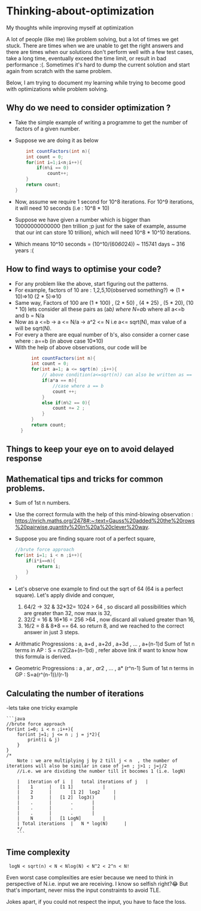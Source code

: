 # Thinking-about-optimization
My thoughts while improving myself at optimization

A lot of people (like me) like problem solving, but a lot of times we get stuck. There are times when we are unable to get the right answers and there are times when our solutions don't perform well with a few test cases, take a long time, eventually exceed the time limit, or result in bad performance :(. Sometimes it's hard to dump the current solution and start again from scratch with the same problem. 

Below, I am trying to document my learning while trying to become good with optimizations while problem solving.

## Why do we need to consider optimization ?
- Take the simple example of writing a programme to get the number of factors of a given number.
- Suppose we are doing it as below 

    ```java
    	int countFactors(int n){
		int count = 0;
		for(int i=1;i<n;i++){
			if(n%i == 0)
				count++;
		}
		return count;
	}
    ``` 
- Now, assume we require 1 second for 10^8 iterations. For 10^9 iterations, it will need 10 seconds (i.e : 10^8 * 10)  
- Suppose we have given a number which is bigger than 10000000000000 (ten trillion ;p just for the sake of example, assume that our int can store 10 trillion), which will need 10^8 * 10^10 iterations.
- Which means 10^10 seconds = (10^10/(60*60*24)) ~ 115741 days ~ 316 years :(


## How to find ways to optimise your code?
- For any problem like the above, start figuring out the patterns. 
- For example, factors of 10 are : 1,2,5,10(observed something?) => (1 * 10)=>10  (2 * 5)=>10
- Same way, Factors of 100 are 
	(1 * 100) , (2 * 50) , (4 * 25) , (5 * 20), (10 * 10) lets consider all these pairs as (a*b) where N=a*b where all a<=b and b = N/a
- Now as a <=b	-> a <= N/a -> a^2 <= N i.e a<= sqrt(N), max value of a will be sqrt(N).
- For every a there are equal number of b's, also consider a corner case where : a==b (in above case 10*10)
- With the help of above observations, our code will be
  ```java
    	int countFactors(int n){
		int count = 0;
		for(int a=1; a <= sqrt(n) ;i++){ 
			// above condition(a<=sqrt(n)) can also be written as == a*a <= n  
			if(a*a == n){
				//case where a == b
				count ++;	
			} 
			else if(n%2 == 0){
				count += 2 ;
			} 
		}
		return count;
	} 
    ```  
		
       

## Things to keep your eye on to avoid delayed response 


## Mathematical tips and tricks for common problems.
- Sum of 1st n numbers.
- Use the correct formula with the help of this mind-blowing observation : https://nrich.maths.org/2478#:~:text=Gauss%20added%20the%20rows%20pairwise,quantity%20in%20a%20clever%20way. 
- Suppose you are finding square root of a perfect square,
	```java
  	//brute force approach 
	for(int i=1; i < n ;i++){ 
		if(i*i==n){
			return i;
		}
	}	
    ```  
- Let's observe one example to find out the sqrt of 64 (64 is a perfect square). Let's apply divide and conquer, 
	1. 64/2 -> 32 & 32*32= 1024 > 64 , so discard all possibilities which are greater than 32, now max is 32, 
	2. 32/2 = 16 & 16*16 = 256 >64 , now discard all valued greater than 16,
	3. 16/2 = 8 & 8*8 == 64. so return 8, and we reached to the correct answer in just 3 steps.
 
- Arithmatic Progressions : a, a+d , a+2d , a+3d , ... , a+(n-1)d
	Sum of 1st n terms in AP :  S = n/2(2a+(n-1)d) , refer above link if want to know how this formula is derived.

- Geometric Progressions : a , a*r , a*r2 , ... , a* (r^n-1)
	Sum of 1st n terms in GP : S=a(r^(n-1))/(r-1)

## Calculating the number of iterations

-lets take one tricky example 

   	```java
  	//brute force approach 
	for(int i=0; i < n ;i++){ 
		for(int j=1; j <= n ; j = j*2){
			print(i & j)
		}
	}
	/*
		Note : we are multiplying j by 2 till j < n  , the number of iterations will also be similar in case of j=n ; j>1 ; j=j/2
		//i.e. we are dividing the number till it bocomes 1 (i.e. logN)

	   	|	iteration of i	|	total iterations of j	|
	   	| 	 1		| 	[1 1] 			|	
		|	 2		|       [1 2]  log2		|
		|	 3		|  	[1 2]  log3()		|
		|	 .		|		.		|
		|	 .		|		.		|
		|	 .		|		.		|
		| 	 N		| 	[1 LogN] 		|
		| Total iterations 	| 	N * log(N)		|
		*/	
    	```  

## Time complexity 
	 logN < sqrt(n) < N < Nlog(N) < N^2 < 2^n < N!				 
Even worst case complexities are esier because we need to think in perspective of N.i.e. input we are receiving. I know so selfish right?😂
But that's important, never miss the input constraints to avoid TLE. 

Jokes apart, if you could not respect the input, you have to face the loss. 
